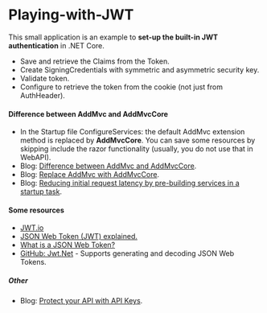 # Playing-with-JWT

This small application is an example to **set-up the built-in JWT authentication** in .NET Core.
- Save and retrieve the Claims from the Token.
- Create SigningCredentials with symmetric and asymmetric security key.
- Validate token.
- Configure to retrieve the token from the cookie (not just from AuthHeader).

#### Difference between AddMvc and AddMvcCore
- In the Startup file ConfigureServices: the default AddMvc extension method is replaced by **AddMvcCore**. You can save some resources by skipping include the razor functionality (usually, you do not use that in WebAPI).
- Blog: [Difference between AddMvc and AddMvcCore](https://offering.solutions/blog/articles/2017/02/07/difference-between-addmvc-addmvcore "Difference between AddMvc and AddMvcCore").
- Blog: [Replace AddMvc with AddMvcCore](https://blog.codingmilitia.com/2019/01/26/aspnet-012-from-zero-to-overkill-move-to-a-web-api "Replace AddMvc with AddMvcCore").
- Blog: [Reducing initial request latency by pre-building services in a startup task](https://andrewlock.net/reducing-latency-by-pre-building-singletons-in-asp-net-core "Reducing initial request latency by pre-building services in a startup task").

#### Some resources
- [JWT.io](https://jwt.io "JWT.io")
- [JSON Web Token (JWT) explained.](https://flaviocopes.com/jwt "JSON Web Token (JWT) explained.")
- [What is a JSON Web Token?](https://medium.com/myplanet-musings/what-is-a-json-web-token-2193f383e963 "What is a JSON Web Token?")
- [GitHub: Jwt.Net](https://github.com/jwt-dotnet/jwt "GitHub: Jwt.Net") - Supports generating and decoding JSON Web Tokens.

##### Other
- Blog: [Protect your API with API Keys](https://josefottosson.se/asp-net-core-protect-your-api-with-api-keys/ "Protect your API with API Keys").
